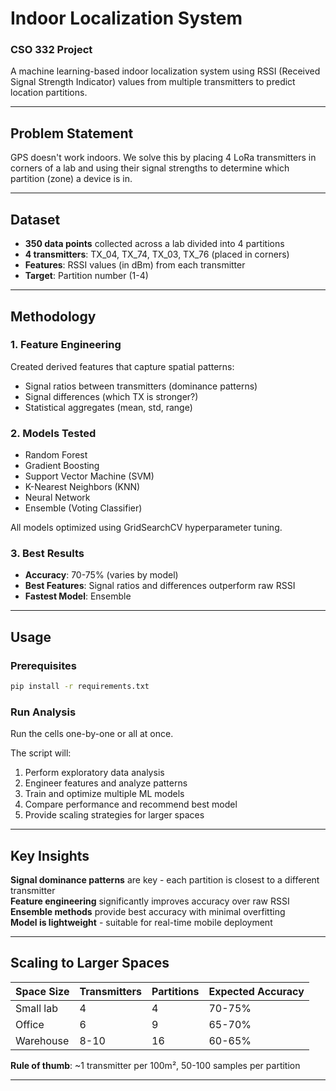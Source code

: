 # Indoor Localization System

### CSO 332 Project

A machine learning-based indoor localization system using RSSI (Received Signal Strength Indicator) values from multiple transmitters to predict location partitions.

---

## Problem Statement

GPS doesn't work indoors. We solve this by placing 4 LoRa transmitters in corners of a lab and using their signal strengths to determine which partition (zone) a device is in.

---

## Dataset

- **350 data points** collected across a lab divided into 4 partitions
- **4 transmitters**: TX_04, TX_74, TX_03, TX_76 (placed in corners)
- **Features**: RSSI values (in dBm) from each transmitter
- **Target**: Partition number (1-4)

---

## Methodology

### 1. Feature Engineering

Created derived features that capture spatial patterns:

- Signal ratios between transmitters (dominance patterns)
- Signal differences (which TX is stronger?)
- Statistical aggregates (mean, std, range)

### 2. Models Tested

- Random Forest
- Gradient Boosting
- Support Vector Machine (SVM)
- K-Nearest Neighbors (KNN)
- Neural Network
- Ensemble (Voting Classifier)

All models optimized using GridSearchCV hyperparameter tuning.

### 3. Best Results

- **Accuracy**: 70-75% (varies by model)
- **Best Features**: Signal ratios and differences outperform raw RSSI
- **Fastest Model**: Ensemble

---

## Usage

### Prerequisites

```bash
pip install -r requirements.txt
```

### Run Analysis

Run the cells one-by-one or all at once.

The script will:

1. Perform exploratory data analysis
2. Engineer features and analyze patterns
3. Train and optimize multiple ML models
4. Compare performance and recommend best model
5. Provide scaling strategies for larger spaces

---

## Key Insights

**Signal dominance patterns** are key - each partition is closest to a different transmitter  
**Feature engineering** significantly improves accuracy over raw RSSI  
**Ensemble methods** provide best accuracy with minimal overfitting  
**Model is lightweight** - suitable for real-time mobile deployment

---

## Scaling to Larger Spaces

| Space Size | Transmitters | Partitions | Expected Accuracy |
| ---------- | ------------ | ---------- | ----------------- |
| Small lab  | 4            | 4          | 70-75%            |
| Office     | 6            | 9          | 65-70%            |
| Warehouse  | 8-10         | 16         | 60-65%            |

**Rule of thumb**: ~1 transmitter per 100m², 50-100 samples per partition

---
